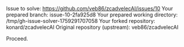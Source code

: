 Issue to solve: https://github.com/veb86/zcadvelecAI/issues/10
Your prepared branch: issue-10-2fa925d8
Your prepared working directory: /tmp/gh-issue-solver-1759291707058
Your forked repository: konard/zcadvelecAI
Original repository (upstream): veb86/zcadvelecAI

Proceed.
